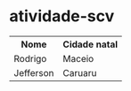 # atividade-scv

<table>
  <tr>
    <th>Nome</th>
    <th>Cidade natal</th>
  </tr>
  <tr>
    <td>Rodrigo</td>
    <td>Maceio</td>
  </tr>
    <tr>
    <td>Jefferson</td>
    <td>Caruaru</td>
  </tr>
</table>